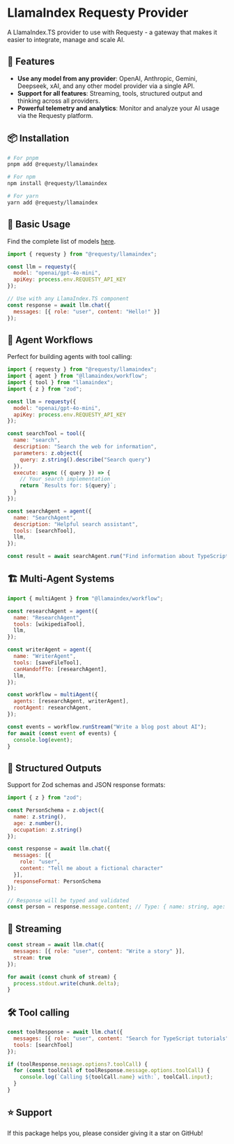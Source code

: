 # LlamaIndex Requesty Provider

A LlamaIndex.TS provider to use with Requesty - a gateway that makes it easier to integrate, manage and scale AI.

## 🚀 Features

- **Use any model from any provider**: OpenAI, Anthropic, Gemini, Deepseek, xAI, and any other model provider via a single API.
- **Support for all features**: Streaming, tools, structured output and thinking across all providers.
- **Powerful telemetry and analytics**: Monitor and analyze your AI usage via the Requesty platform.

## 📦 Installation

```bash
# For pnpm
pnpm add @requesty/llamaindex

# For npm
npm install @requesty/llamaindex

# For yarn
yarn add @requesty/llamaindex
```

## 🔧 Basic Usage

Find the complete list of models [here](https://www.requesty.ai/solution/llm-routing/models).

```javascript
import { requesty } from "@requesty/llamaindex";

const llm = requesty({
  model: "openai/gpt-4o-mini",
  apiKey: process.env.REQUESTY_API_KEY
});

// Use with any LlamaIndex.TS component
const response = await llm.chat({
  messages: [{ role: "user", content: "Hello!" }]
});
```

## 🤖 Agent Workflows

Perfect for building agents with tool calling:

```javascript
import { requesty } from "@requesty/llamaindex";
import { agent } from "@llamaindex/workflow";
import { tool } from "llamaindex";
import { z } from "zod";

const llm = requesty({
  model: "openai/gpt-4o-mini",
  apiKey: process.env.REQUESTY_API_KEY
});

const searchTool = tool({
  name: "search",
  description: "Search the web for information",
  parameters: z.object({
    query: z.string().describe("Search query")
  }),
  execute: async ({ query }) => {
    // Your search implementation
    return `Results for: ${query}`;
  }
});

const searchAgent = agent({
  name: "SearchAgent",
  description: "Helpful search assistant",
  tools: [searchTool],
  llm,
});

const result = await searchAgent.run("Find information about TypeScript");
```

## 🏗️ Multi-Agent Systems

```javascript
import { multiAgent } from "@llamaindex/workflow";

const researchAgent = agent({
  name: "ResearchAgent",
  tools: [wikipediaTool],
  llm,
});

const writerAgent = agent({
  name: "WriterAgent",
  tools: [saveFileTool],
  canHandoffTo: [researchAgent],
  llm,
});

const workflow = multiAgent({
  agents: [researchAgent, writerAgent],
  rootAgent: researchAgent,
});

const events = workflow.runStream("Write a blog post about AI");
for await (const event of events) {
  console.log(event);
}
```

## 🎯 Structured Outputs

Support for Zod schemas and JSON response formats:

```javascript
import { z } from "zod";

const PersonSchema = z.object({
  name: z.string(),
  age: z.number(),
  occupation: z.string()
});

const response = await llm.chat({
  messages: [{
    role: "user",
    content: "Tell me about a fictional character"
  }],
  responseFormat: PersonSchema
});

// Response will be typed and validated
const person = response.message.content; // Type: { name: string, age: number, occupation: string }
```

## 🔄 Streaming

```javascript
const stream = await llm.chat({
  messages: [{ role: "user", content: "Write a story" }],
  stream: true
});

for await (const chunk of stream) {
  process.stdout.write(chunk.delta);
}
```

## 🛠️ Tool calling

```javascript
const toolResponse = await llm.chat({
  messages: [{ role: "user", content: "Search for TypeScript tutorials" }],
  tools: [searchTool]
});

if (toolResponse.message.options?.toolCall) {
  for (const toolCall of toolResponse.message.options.toolCall) {
    console.log(`Calling ${toolCall.name} with:`, toolCall.input);
  }
}
```

## ⭐ Support

If this package helps you, please consider giving it a star on GitHub!
